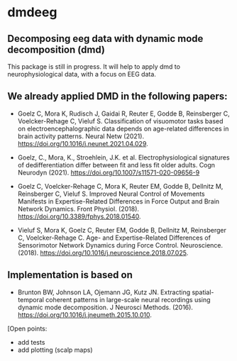 # dmdeeg
## Decomposing eeg data with dynamic mode decomposition (dmd)

This package is still in progress. It will help to apply dmd to neurophysiological data, with a focus on EEG data.

## We already applied DMD in the following papers:

- Goelz C, Mora K, Rudisch J, Gaidai R, Reuter E, Godde B, Reinsberger C, Voelcker-Rehage C, Vieluf S. Classification of visuomotor tasks based on electroencephalographic data depends on age-related differences in brain activity patterns. Neural Netw (2021). https://doi.org/10.1016/j.neunet.2021.04.029.

- Goelz, C., Mora, K., Stroehlein, J.K. et al. Electrophysiological signatures of dedifferentiation differ between fit and less fit older adults. Cogn Neurodyn (2021). https://doi.org/10.1007/s11571-020-09656-9

- Goelz C, Voelcker-Rehage C, Mora K, Reuter EM, Godde B, Dellnitz M, Reinsberger C, Vieluf S. Improved Neural Control of Movements Manifests in Expertise-Related Differences in Force Output and Brain Network Dynamics. Front Physiol. (2018). https://doi.org/10.3389/fphys.2018.01540.

- Vieluf S, Mora K, Goelz C, Reuter EM, Godde B, Dellnitz M, Reinsberger C, Voelcker-Rehage C. Age- and Expertise-Related Differences of Sensorimotor Network Dynamics during Force Control. Neuroscience. (2018). https://doi.org/10.1016/j.neuroscience.2018.07.025. 

## Implementation is based on 
- Brunton BW, Johnson LA, Ojemann JG, Kutz JN. Extracting spatial-temporal coherent patterns in large-scale neural recordings using dynamic mode decomposition. J Neurosci Methods. (2016). https://doi.org/10.1016/j.jneumeth.2015.10.010.

[Open points: 
- add tests 
- add plotting (scalp maps)
